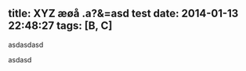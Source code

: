 title: XYZ  æøå .a?&=asd test
date: 2014-01-13 22:48:27
tags: [B, C]
---
asdasdasd

<!-- more -->

asdasd
